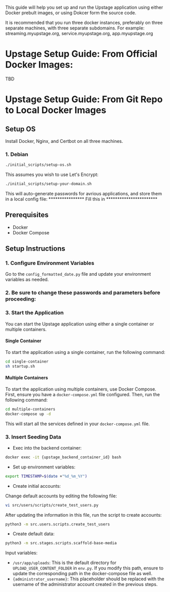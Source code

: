 This guide will help you set up and run the Upstage application using either Docker prebult images,
or using Dokcer form the source code.

It is recommended that you run three docker instances, preferably on three separate machines, with three separate subdomains. For example: streaming.myupstage.org, service.myupstage.org, app.myupstage.org

# Upstage Setup Guide: From Official Docker Images:
TBD

# Upstage Setup Guide: From Git Repo to Local Docker Images

## Setup OS

Install Docker, Nginx, and Certbot on all three machines.

### 1. Debian

```sh
./initial_scripts/setup-os.sh
```

This assumes you wish to use Let's Encrypt:
```sh
./initial_scripts/setup-your-domain.sh
```

This will auto-generate passwords for avrious applications, and store them in a local config file:
**************** Fill this in ***********************

## Prerequisites

- Docker
- Docker Compose

## Setup Instructions

### 1. Configure Environment Variables

Go to the `config_formatted_date.py` file and update your environment variables as needed.

### 2. Be sure to change these passwords and parameters before proceeding:

### 3. Start the Application

You can start the Upstage application using either a single container or multiple containers.

#### Single Container

To start the application using a single container, run the following command:

```sh
cd single-container
sh startup.sh
```

#### Multiple Containers

To start the application using multiple containers, use Docker Compose. First, ensure you have a `docker-compose.yml` file configured. Then, run the following command:

```sh
cd multiple-containers
docker-compose up -d
```

This will start all the services defined in your `docker-compose.yml` file.

### 3. Insert Seeding Data

- Exec into the backend container:

```sh
docker exec -it {upstage_backend_container_id} bash
```

- Set up environment variables:

```sh
export TIMESTAMP=$(date +"%d_%m_%Y")
```

- Create initial accounts:

Change default accounts by editing the following file:

```sh
vi src/users/scripts/create_test_users.py
```

After updating the information in this file, run the script to create accounts:

```sh
python3 -m src.users.scripts.create_test_users
```

- Create default data:

```sh
python3 -m src.stages.scripts.scaffold-base-media
```

Input variables:
- `/usr/app/uploads`: This is the default directory for `UPLOAD_USER_CONTENT_FOLDER` in `env.py`. If you modify this path, ensure to update the corresponding path in the docker-compose file as well.
- `{administrator_username}`: This placeholder should be replaced with the username of the administrator account created in the previous steps.

